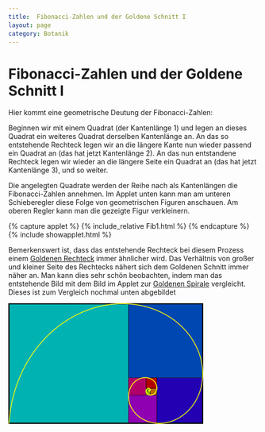 ```yaml
---
title:  Fibonacci-Zahlen und der Goldene Schnitt I
layout: page
category: Botanik
---
```

# Fibonacci-Zahlen und der Goldene Schnitt I
Hier kommt eine geometrische Deutung der Fibonacci-Zahlen:
<p></p>
Beginnen wir mit einem Quadrat (der Kantenlänge 1) und legen an dieses Quadrat ein weiteres Quadrat derselben Kantenlänge an.
An das so entstehende Rechteck legen wir an die längere Kante nun wieder passend ein Quadrat an (das hat jetzt Kantenlänge 2).
An das nun entstandene Rechteck legen wir wieder an die längere Seite ein Quadrat an (das hat jetzt Kantenlänge 3), und so weiter.
<p></p>
Die angelegten Quadrate werden der Reihe nach als Kantenlängen die Fibonacci-Zahlen annehmen. Im Applet unten kann man am
unteren Schieberegler diese Folge von geometrischen Figuren anschauen. Am oberen Regler kann man die gezeigte Figur verkleinern.
<p></p>
{% capture applet %} {% include_relative Fib1.html %} {% endcapture %}
{% include showapplet.html %}

Bemerkenswert ist, dass das entstehende Rechteck bei diesem Prozess einem <a href="/Botanik/3-1.html">Goldenen Rechteck</a> immer ähnlicher wird.
Das Verhältnis von großer und kleiner Seite des Rechtecks nähert sich dem Goldenen Schnitt immer näher an. Man kann dies sehr schön beobachten, indem man
das entstehende Bild mit dem Bild im Applet zur <a href="/Botanik/3-4.html">Goldenen Spirale</a> vergleicht. Dieses ist zum Vergleich nochmal unten abgebildet

![](images/BotanikC5/Spiral.png)
